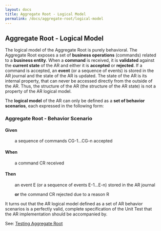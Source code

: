 ```yaml
---
layout: docs
title: Aggregate Root - Logical Model
permalink: /docs/aggregate-root/logical-model
---
```


## Aggregate Root - Logical Model

The logical model of the Aggregate Root is purely behavioral. 
The Aggregate Root exposes a set of **business operations** (commands) related to a **business entity**. 
When a **command** is received, it is **validated** against the **current state** of the AR and either it is **accepted** or **rejected**. If a command is accepted, an **event** (or a sequence of events) is stored in the AR journal and the state of the AR is updated. The state of the AR is its internal property, that can never be accessed directly from the outside of the AR. Thus, the structure of the AR (the structure of the AR state) is not a property of the AR logical model. 

The **logical model** of the AR can only be defined as a **set of behavior scenarios**, each expressed in the following form:

### Aggregate Root - Behavior Scenario

#### Given 

&nbsp; &nbsp; &nbsp; &nbsp; a sequence of commands CG-1...CG-n accepted

#### When

&nbsp; &nbsp; &nbsp; &nbsp; a command CR received   

#### Then

&nbsp; &nbsp; &nbsp; &nbsp; an event E (or a sequence of events E-1...E-n) stored in the AR journal

&nbsp; &nbsp; &nbsp; &nbsp; **or** the command CR rejected due to a reason R

It turns out that the AR logical model defined as a set of AR behavior scenarios is a perfectly valid, complete specification of the Unit Test that the AR implementation should be accompanied by. 

See: [Testing Aggregate Root](testing) 